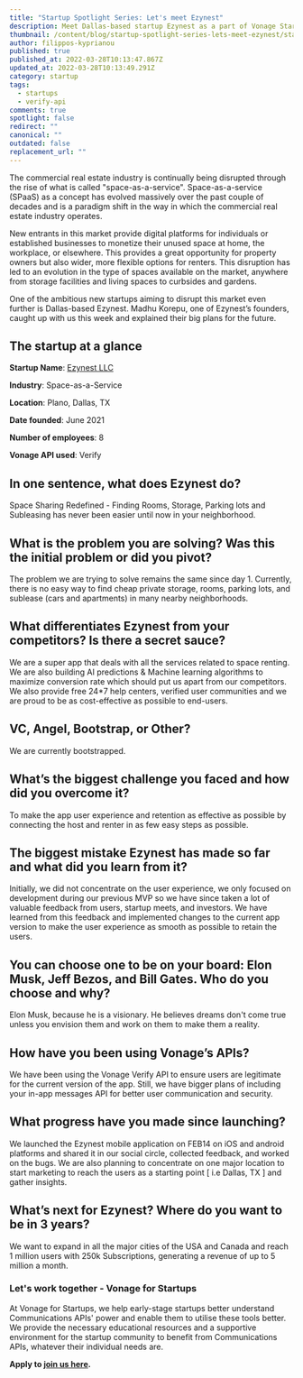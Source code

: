 ```yaml
---
title: "Startup Spotlight Series: Let's meet Ezynest"
description: Meet Dallas-based startup Ezynest as a part of Vonage Startup Spotlight series.
thumbnail: /content/blog/startup-spotlight-series-lets-meet-ezynest/startups_ezynest.png
author: filippos-kyprianou
published: true
published_at: 2022-03-28T10:13:47.867Z
updated_at: 2022-03-28T10:13:49.291Z
category: startup
tags:
  - startups
  - verify-api
comments: true
spotlight: false
redirect: ""
canonical: ""
outdated: false
replacement_url: ""
---
```

The commercial real estate industry is continually being disrupted through the rise of what is called "space-as-a-service". Space-as-a-service (SPaaS) as a concept has evolved massively over the past couple of decades and is a paradigm shift in the way in which the commercial real estate industry operates.

New entrants in this market provide digital platforms for individuals or established businesses to monetize their unused space at home, the workplace, or elsewhere. This provides a great opportunity for property owners but also wider, more flexible options for renters. This disruption has led to an evolution in the type of spaces available on the market, anywhere from storage facilities and living spaces to curbsides and gardens.

One of the ambitious new startups aiming to disrupt this market even further is Dallas-based Ezynest. Madhu Korepu, one of Ezynest’s founders, caught up with us this week and explained their big plans for the future.

## The startup at a glance

**Startup Name**: [Ezynest LLC](https://ezynest.com/)

**Industry**: Space-as-a-Service

**Location**: Plano, Dallas, TX

**Date founded**: June 2021

**Number of employees**: 8

**Vonage API used**: Verify

## In one sentence, what does Ezynest do?

Space Sharing Redefined - Finding Rooms, Storage, Parking lots and Subleasing has never been easier until now in your neighborhood.

<youtube id="vwqsTSCkgsY"></youtube>

## What is the problem you are solving? Was this the initial problem or did you pivot?

The problem we are trying to solve remains the same since day 1. Currently, there is no easy way to find cheap private storage, rooms, parking lots, and sublease (cars and apartments) in many nearby neighborhoods.

## What differentiates Ezynest from your competitors? Is there a secret sauce?

We are a super app that deals with all the services related to space renting. We are also building AI predictions & Machine learning algorithms to maximize conversion rate which should put us apart from our competitors. We also provide free 24*7 help centers, verified user communities and we are proud to be as cost-effective as possible to end-users.

## VC, Angel, Bootstrap, or Other?

We are currently bootstrapped. 

## What’s the biggest challenge you faced and how did you overcome it?

To make the app user experience and retention as effective as possible by connecting the host and renter in as few easy steps as possible.

## The biggest mistake Ezynest has made so far and what did you learn from it?

Initially, we did not concentrate on the user experience, we only focused on development during our previous MVP so we have since taken a lot of valuable feedback from users, startup meets, and investors. We have learned from this feedback and implemented changes to the current app version to make the user experience as smooth as possible to retain the users.  

## You can choose one to be on your board: Elon Musk, Jeff Bezos, and Bill Gates. Who do you choose and why?  

Elon Musk, because he is a visionary. He believes dreams don't come true unless you envision them and work on them to make them a reality. 

## How have you been using Vonage’s APIs?

We have been using the Vonage Verify API to ensure users are legitimate for the current version of the app. Still, we have bigger plans of including your in-app messages API for better user communication and security.

## What progress have you made since launching? 

We launched the Ezynest mobile application on FEB14 on iOS and android platforms and shared it in our social circle, collected feedback, and worked on the bugs. We are also planning to concentrate on one major location to start marketing to reach the users as a starting point \[ i.e Dallas, TX ] and gather insights.

## What’s next for Ezynest? Where do you want to be in 3 years?

We want to expand in all the major cities of the USA and Canada and reach 1 million users with 250k Subscriptions, generating a revenue of up to 5 million a month.

### Let's work together - Vonage for Startups

At Vonage for Startups, we help early-stage startups better understand Communications APIs' power and enable them to utilise these tools better. We provide the necessary educational resources and a supportive environment for the startup community to benefit from Communications APIs, whatever their individual needs are.

**Apply to [join us here](https://vonage.dev/3d093hA).**
